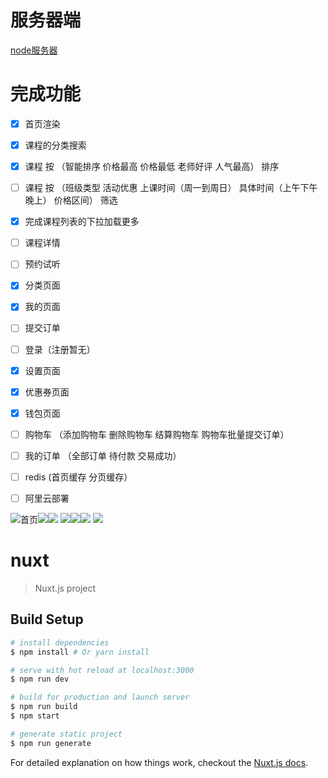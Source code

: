 # 服务器端

[node服务器](https://github.com/1520306916/vue-ssr-sever)


# 完成功能

- [x] 首页渲染



- [x] 课程的分类搜索



- [x] 课程 按 （智能排序 价格最高 价格最低 老师好评 人气最高） 排序



- [ ] 课程 按 （班级类型 活动优惠 上课时间（周一到周日） 具体时间（上午下午晚上） 价格区间） 筛选

- [x] 完成课程列表的下拉加载更多


- [ ] 课程详情



- [ ] 预约试听



- [x] 分类页面



- [x] 我的页面



- [ ] 提交订单



- [ ] 登录（注册暂无）



- [x] 设置页面



- [x] 优惠券页面



- [x] 钱包页面



- [ ] 购物车 （添加购物车 删除购物车 结算购物车 购物车批量提交订单）



- [ ] 我的订单 （全部订单 待付款 交易成功）



- [ ] redis (首页缓存 分页缓存）



- [ ] 阿里云部署




![首页](./static/images/1.png)![](./static/images/2.png)![](./static/images/3.png)
![](./static/images/4.png)![](./static/images/5.png)![](./static/images/6.png)
![](./static/images/7.png)

# nuxt

> Nuxt.js project

## Build Setup

``` bash
# install dependencies
$ npm install # Or yarn install

# serve with hot reload at localhost:3000
$ npm run dev

# build for production and launch server
$ npm run build
$ npm start

# generate static project
$ npm run generate
```

For detailed explanation on how things work, checkout the [Nuxt.js docs](https://github.com/nuxt/nuxt.js).
